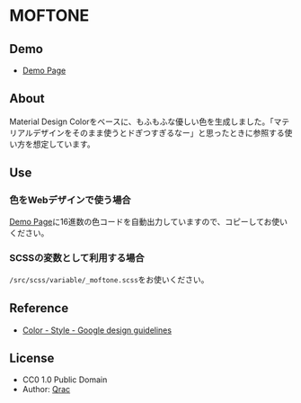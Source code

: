 # MOFTONE

## Demo

- [Demo Page][link-demo]

## About

Material Design Colorをベースに、もふもふな優しい色を生成しました。「マテリアルデザインをそのまま使うとドぎつすぎるなー」と思ったときに参照する使い方を想定しています。

## Use

### 色をWebデザインで使う場合

[Demo Page][link-demo]に16進数の色コードを自動出力していますので、コピーしてお使いください。

### SCSSの変数として利用する場合

`/src/scss/variable/_moftone.scss`をお使いください。

## Reference

- [Color - Style - Google design guidelines](https://material.google.com/style/color.html#color-color-palette)

## License

- CC0 1.0 Public Domain
- Author: [Qrac][link-twitter]

[link-demo]:https://qrac.github.io/musubii/
[link-twitter]:https://twitter.com/Qrac_JP